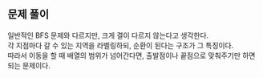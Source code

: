 ## 문제 풀이

일반적인 BFS 문제와 다르지만, 크게 결이 다르지 않는다고 생각한다.   
각 지점마다 갈 수 있는 지역을 라벨링하되, 순환이 된다는 구조가 그 특징이다.    
따라서 이동을 할 때 배열의 범위가 넘어간다면, 출발점이나 끝점으로 맞춰주기만 하면 되는 문제이다.


